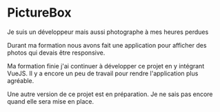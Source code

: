 # PictureBox
Je suis un développeur mais aussi photographe à mes heures perdues

Durant ma formation nous avons fait une application pour afficher des photos qui devais être 
responsive.

Ma formation finie j'ai continuer à développer ce projet en y intégrant VueJS. Il y a encore un peu de travail pour rendre 
l'application plus agréable. 

Une autre version de ce projet est en préparation. Je ne sais pas encore quand elle sera mise en place.
